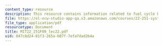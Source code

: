 ```yaml
---
content_type: resource
description: This resource contains information related to fuel cycle basics.
file: https://ol-ocw-studio-app-qa.s3.amazonaws.com/courses/22-251-systems-analysis-of-the-nuclear-fuel-cycle-fall-2009/047c8d2481f3265ab07f7efa7dad2b4a_MIT22_251F09_lec22.pdf
file_type: application/pdf
resourcetype: Document
title: MIT22_251F09_lec22.pdf
uid: 047c8d24-81f3-265a-b07f-7efa7dad2b4a
---
```

